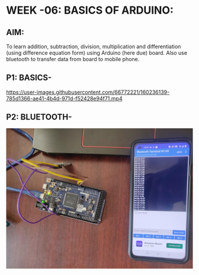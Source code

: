 # **WEEK -06: BASICS OF ARDUINO:**

## AIM:
To learn addition, subtraction, division, multiplication and differentiation (using difference equation form) using Arduino (here due) board. Also use bluetooth to transfer data from board to mobile phone. 

## P1: BASICS-
https://user-images.githubusercontent.com/66772221/160236139-785d1366-ae41-4b4d-971d-f52428e94f71.mp4

## P2: BLUETOOTH-
<p align="center">
  <img src="Results\bluetooth.png"> 
</p>
